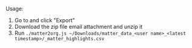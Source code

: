 Usage:

1. Go to [](https://web.getmatter.com/settings) and click "Export"
2. Download the zip file email attachment and unzip it
3. Run `./matter2org.js ~/Downloads/matter_data_<user name>_<latest timestamp>/_matter_highlights.csv`
